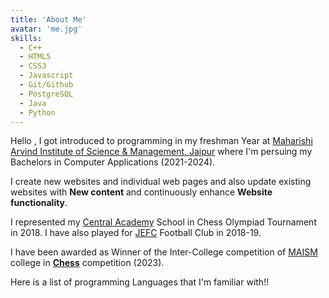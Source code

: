 ```yaml
---
title: 'About Me'
avatar: 'me.jpg'
skills:
  - C++
  - HTML5
  - CSS3
  - Javascript
  - Git/Github
  - PostgreSQL
  - Java
  - Python
---
```


Hello , I got introduced to programming in my freshman Year at [Maharishi Arvind Institute of Science & Management,  Jaipur](https://www.maism.org/) where I'm persuing my Bachelors in Computer Applications (2021-2024).
 
I create new websites and individual web pages and also update existing websites with **New content** and continuously enhance **Website functionality**.

I represented my [Central Academy](https://www.centralacademy.ac.in/) School in Chess Olympiad Tournament in 2018.
I have also played for [JEFC](https://www.instagram.com/jaipurelitefootball/) Football Club in 2018-19.

I have been awarded as Winner of the Inter-College competition of [MAISM](https://www.maism.org/) college in [**Chess**](https://www.chess.com/member/yashjri) competition (2023).

Here is a list of programming Languages that I'm familiar with!!
